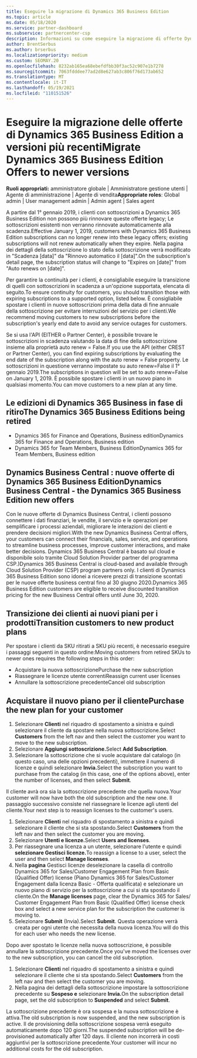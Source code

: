 ```yaml
---
title: Eseguire la migrazione di Dynamics 365 Business Edition
ms.topic: article
ms.date: 05/18/2020
ms.service: partner-dashboard
ms.subservice: partnercenter-csp
description: Informazioni su come eseguire la migrazione di offerte Dynamics 365 Business Edition qualificate a versioni più recenti prima della scadenza.
author: BrentSerbus
ms.author: brserbus
ms.localizationpriority: medium
ms.custom: SEOMAY.20
ms.openlocfilehash: 8232ab165ea68ebefdfbb30f3ac52c907e1b7278
ms.sourcegitcommit: 7063fdddee77ad2d8e627ab3c806f76d173ab652
ms.translationtype: MT
ms.contentlocale: it-IT
ms.lasthandoff: 05/19/2021
ms.locfileid: "110151526"
---
```

# <a name="migrate-dynamics-365-business-edition-offers-to-newer-versions"></a><span data-ttu-id="fac7b-103">Eseguire la migrazione delle offerte di Dynamics 365 Business Edition a versioni più recenti</span><span class="sxs-lookup"><span data-stu-id="fac7b-103">Migrate Dynamics 365 Business Edition Offers to newer versions</span></span>

<span data-ttu-id="fac7b-104">**Ruoli appropriati:** amministratore globale | Amministratore gestione utenti | Agente di amministrazione | Agente di vendita</span><span class="sxs-lookup"><span data-stu-id="fac7b-104">**Appropriate roles**: Global admin | User management admin | Admin agent | Sales agent</span></span>

<span data-ttu-id="fac7b-105">A partire dal 1° gennaio 2019, i clienti con sottoscrizioni a Dynamics 365 Business Edition non possono più rinnovare queste offerte legacy; Le sottoscrizioni esistenti non verranno rinnovate automaticamente alla scadenza.</span><span class="sxs-lookup"><span data-stu-id="fac7b-105">Effective January 1, 2019, customers with Dynamics 365 Business Edition subscriptions can no longer renew into these legacy offers; existing subscriptions will not renew automatically when they expire.</span></span> <span data-ttu-id="fac7b-106">Nella pagina dei dettagli della sottoscrizione lo stato della sottoscrizione verrà modificato in "Scadenza [data]" da "Rinnovo automatico il [data]".</span><span class="sxs-lookup"><span data-stu-id="fac7b-106">On the subscription's detail page, the subscription status will change to "Expires on [date]" from "Auto renews on [date]".</span></span>

<span data-ttu-id="fac7b-107">Per garantire la continuità per i clienti, è consigliabile eseguire la transizione di quelli con sottoscrizioni in scadenza a un'opzione supportata, elencata di seguito.</span><span class="sxs-lookup"><span data-stu-id="fac7b-107">To ensure continuity for customers, you should transition those with expiring subscriptions to a supported option, listed below.</span></span> <span data-ttu-id="fac7b-108">È consigliabile spostare i clienti in nuove sottoscrizioni prima della data di fine annuale della sottoscrizione per evitare interruzioni del servizio per i clienti.</span><span class="sxs-lookup"><span data-stu-id="fac7b-108">We recommend moving customers to new subscriptions before the subscription's yearly end date to avoid any service outages for customers.</span></span>

<span data-ttu-id="fac7b-109">Se si usa l'API (EITHER o Partner Center), è possibile trovare le sottoscrizioni in scadenza valutando la data di fine della sottoscrizione insieme alla proprietà auto renew = False.</span><span class="sxs-lookup"><span data-stu-id="fac7b-109">If you use the API (either CREST or Partner Center), you can find expiring subscriptions by evaluating the end date of the subscription along with the auto renew = False property.</span></span> <span data-ttu-id="fac7b-110">Le sottoscrizioni in questione verranno impostate su auto renew=False il 1° gennaio 2019.</span><span class="sxs-lookup"><span data-stu-id="fac7b-110">The subscriptions in question will be set to auto renew=False on January 1, 2019.</span></span> <span data-ttu-id="fac7b-111">È possibile spostare i clienti in un nuovo piano in qualsiasi momento.</span><span class="sxs-lookup"><span data-stu-id="fac7b-111">You can move customers to a new plan at any time.</span></span> 

## <a name="the-dynamics-365-business-editions-being-retired"></a><span data-ttu-id="fac7b-112">Le edizioni di Dynamics 365 Business in fase di ritiro</span><span class="sxs-lookup"><span data-stu-id="fac7b-112">The Dynamics 365 Business Editions being retired</span></span>

- <span data-ttu-id="fac7b-113">Dynamics 365 for Finance and Operations, Business edition</span><span class="sxs-lookup"><span data-stu-id="fac7b-113">Dynamics 365 for Finance and Operations, Business edition</span></span>
- <span data-ttu-id="fac7b-114">Dynamics 365 for Team Members, Business Edition</span><span class="sxs-lookup"><span data-stu-id="fac7b-114">Dynamics 365 for Team Members, Business edition</span></span>

## <a name="dynamics-business-central---the-dynamics-365-business-edition-new-offers"></a><span data-ttu-id="fac7b-115">Dynamics Business Central : nuove offerte di Dynamics 365 Business Edition</span><span class="sxs-lookup"><span data-stu-id="fac7b-115">Dynamics Business Central - the Dynamics 365 Business Edition new offers</span></span>

<span data-ttu-id="fac7b-116">Con le nuove offerte di Dynamics Business Central, i clienti possono connettere i dati finanziari, le vendite, il servizio e le operazioni per semplificare i processi aziendali, migliorare le interazioni dei clienti e prendere decisioni migliori.</span><span class="sxs-lookup"><span data-stu-id="fac7b-116">With the new Dynamics Business Central offers, your customers can connect their financials, sales, service, and operations to streamline business processes, improve customer interactions, and make better decisions.</span></span> <span data-ttu-id="fac7b-117">Dynamics 365 Business Central è basato sul cloud e disponibile solo tramite Cloud Solution Provider partner del programma CSP.)</span><span class="sxs-lookup"><span data-stu-id="fac7b-117">Dynamics 365 Business Central is cloud-based and available through Cloud Solution Provider (CSP) program partners only.</span></span>
<span data-ttu-id="fac7b-118">I clienti di Dynamics 365 Business Edition sono idonei a ricevere prezzi di transizione scontati per le nuove offerte business central fino al 30 giugno 2020.</span><span class="sxs-lookup"><span data-stu-id="fac7b-118">Dynamics 365 Business Edition customers are eligible to receive discounted transition pricing for the new Business Central offers until June 30, 2020.</span></span>

## <a name="transition-customers-to-new-product-plans"></a><span data-ttu-id="fac7b-119">Transizione dei clienti ai nuovi piani per i prodotti</span><span class="sxs-lookup"><span data-stu-id="fac7b-119">Transition customers to new product plans</span></span>

 <span data-ttu-id="fac7b-120">Per spostare i clienti da SKU ritirati a SKU più recenti, è necessario eseguire i passaggi seguenti in questo ordine:</span><span class="sxs-lookup"><span data-stu-id="fac7b-120">Moving customers from retired SKUs to newer ones requires the following steps in this order:</span></span>

- <span data-ttu-id="fac7b-121">Acquistare la nuova sottoscrizione</span><span class="sxs-lookup"><span data-stu-id="fac7b-121">Purchase the new subscription</span></span>
- <span data-ttu-id="fac7b-122">Riassegnare le licenze utente correnti</span><span class="sxs-lookup"><span data-stu-id="fac7b-122">Reassign current user licenses</span></span>
- <span data-ttu-id="fac7b-123">Annullare la sottoscrizione precedente</span><span class="sxs-lookup"><span data-stu-id="fac7b-123">Cancel old subscription</span></span>

## <a name="purchase-the-new-plan-for-your-customer"></a><span data-ttu-id="fac7b-124">Acquistare il nuovo piano per il cliente</span><span class="sxs-lookup"><span data-stu-id="fac7b-124">Purchase the new plan for your customer</span></span>

1. <span data-ttu-id="fac7b-125">Selezionare **Clienti** nel riquadro di spostamento a sinistra e quindi selezionare il cliente da spostare nella nuova sottoscrizione.</span><span class="sxs-lookup"><span data-stu-id="fac7b-125">Select **Customers** from the left nav and then select the customer you want to move to the new subscription.</span></span>
2. <span data-ttu-id="fac7b-126">Selezionare **Aggiungi sottoscrizione.**</span><span class="sxs-lookup"><span data-stu-id="fac7b-126">Select **Add Subscription**.</span></span>
3. <span data-ttu-id="fac7b-127">Selezionare la sottoscrizione che si vuole acquistare dal catalogo (in questo caso, una delle opzioni precedenti), immettere il numero di licenze e quindi selezionare **Invia.**</span><span class="sxs-lookup"><span data-stu-id="fac7b-127">Select the subscription you want to purchase from the catalog (in this case, one of the options above), enter the number of licenses, and then select **Submit**.</span></span> 

<span data-ttu-id="fac7b-128">Il cliente avrà ora sia la sottoscrizione precedente che quella nuova.</span><span class="sxs-lookup"><span data-stu-id="fac7b-128">Your customer will now have both the old subscription and the new one.</span></span> <span data-ttu-id="fac7b-129">Il passaggio successivo consiste nel riassegnare le licenze agli utenti del cliente.</span><span class="sxs-lookup"><span data-stu-id="fac7b-129">Your next step is to reassign licenses to the customer's users.</span></span>

1. <span data-ttu-id="fac7b-130">Selezionare **Clienti** nel riquadro di spostamento a sinistra e quindi selezionare il cliente che si sta spostando.</span><span class="sxs-lookup"><span data-stu-id="fac7b-130">Select **Customers** from the left nav and then select the customer you are moving.</span></span>
2. <span data-ttu-id="fac7b-131">Selezionare **Utenti e licenze.**</span><span class="sxs-lookup"><span data-stu-id="fac7b-131">Select **Users and licenses**.</span></span>
3. <span data-ttu-id="fac7b-132">Per riassegnare una licenza a un utente, selezionare l'utente e quindi **selezionare Gestisci licenze.**</span><span class="sxs-lookup"><span data-stu-id="fac7b-132">To reassign a license to a user, select the user and then select **Manage licenses**.</span></span> 
4. <span data-ttu-id="fac7b-133">Nella **pagina** Gestisci licenze deselezionare la casella di controllo Dynamics 365 for Sales/Customer Engagement Plan from Basic (Qualified Offer) license (Piano Dynamics 365 for Sales/Customer Engagement dalla licenza Basic - Offerta qualificata) e selezionare un nuovo piano di servizio per la sottoscrizione a cui si sta spostando il cliente.</span><span class="sxs-lookup"><span data-stu-id="fac7b-133">On the **Manage licenses** page, clear the Dynamics 365 for Sales/ Customer Engagement Plan from Basic (Qualified Offer) license check box and select a new service plan for the subscription the customer is moving to.</span></span> 
5. <span data-ttu-id="fac7b-134">Selezionare **Submit** (Invia).</span><span class="sxs-lookup"><span data-stu-id="fac7b-134">Select **Submit**.</span></span> <span data-ttu-id="fac7b-135">Questa operazione verrà creata per ogni utente che necessita della nuova licenza.</span><span class="sxs-lookup"><span data-stu-id="fac7b-135">You will do this for each user who needs the new license.</span></span> 

<span data-ttu-id="fac7b-136">Dopo aver spostato le licenze nella nuova sottoscrizione, è possibile annullare la sottoscrizione precedente.</span><span class="sxs-lookup"><span data-stu-id="fac7b-136">Once you've moved the licenses over to the new subscription, you can cancel the old subscription.</span></span> 

1. <span data-ttu-id="fac7b-137">Selezionare **Clienti** nel riquadro di spostamento a sinistra e quindi selezionare il cliente che si sta spostando.</span><span class="sxs-lookup"><span data-stu-id="fac7b-137">Select **Customers** from the left nav and then select the customer you are moving.</span></span>
2. <span data-ttu-id="fac7b-138">Nella pagina dei dettagli della sottoscrizione impostare la sottoscrizione precedente su **Sospeso e** selezionare **Invia.**</span><span class="sxs-lookup"><span data-stu-id="fac7b-138">On the subscription detail page, set the old subscription to **Suspended** and select **Submit**.</span></span>

<span data-ttu-id="fac7b-139">La sottoscrizione precedente è ora sospesa e la nuova sottoscrizione è attiva.</span><span class="sxs-lookup"><span data-stu-id="fac7b-139">The old subscription is now suspended, and the new subscription is active.</span></span> <span data-ttu-id="fac7b-140">Il de provisioning della sottoscrizione sospesa verrà eseguito automaticamente dopo 120 giorni.</span><span class="sxs-lookup"><span data-stu-id="fac7b-140">The suspended subscription will be de-provisioned automatically after 120 days.</span></span> <span data-ttu-id="fac7b-141">Il cliente non incorrerà in costi aggiuntivi per la sottoscrizione precedente.</span><span class="sxs-lookup"><span data-stu-id="fac7b-141">Your customer will incur no additional costs for the old subscription.</span></span>
